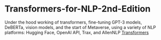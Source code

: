 # Transformers-for-NLP-2nd-Edition
Under the hood working of transformers, fine-tuning GPT-3 models, DeBERTa, vision models, and the start of Metaverse, using a variety of NLP platforms: Hugging Face, OpenAI API, Trax, and AllenNLP
[Transformers]("https://github.com/Denis2054/AI_Educational/blob/master/mycat.jpg?raw=true")

